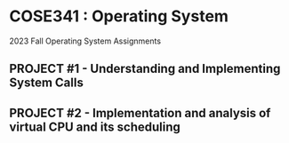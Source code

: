 # COSE341 : Operating System
2023 Fall Operating System Assignments
## PROJECT #1 - Understanding and Implementing System Calls

## PROJECT #2 - Implementation and analysis of virtual CPU and its scheduling
